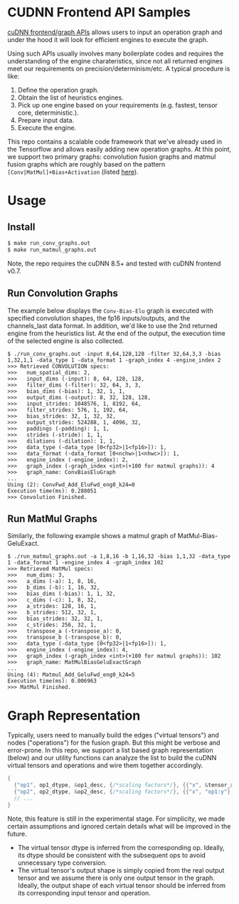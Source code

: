 # CUDNN Frontend API Samples
[cuDNN frontend/graph APIs](https://github.com/NVIDIA/cudnn-frontend) allows
users to input an operation graph and under the hood it will look for efficient
engines to execute the graph.

Using such APIs usually involves many boilerplate codes and requires the
understanding of the engine charateristics, since not all returned engines meet
our requirements on precision/determinism/etc. A typical procedure is like:

1. Define the operation graph.
1. Obtain the list of heuristics engines.
1. Pick up one engine based on your requirements (e.g. fastest, tensor core,
   deterministic.).
1. Prepare input data.
1. Execute the engine.

This repo contains a scalable code framework that we've already used in the
Tensorflow and allows easily adding new operation graphs. At this point, we
support two primary graphs: convolution fusion graphs and matmul fusion graphs
which are roughly based on the pattern `[Conv|MatMul]+Bias+Activation` (listed
[here](src/graph_builder.h)). 

# Usage
## Install
```bash
$ make run_conv_graphs.out
$ make run_matmul_graphs.out
```
Note, the repo requires the cuDNN 8.5+ and tested with cuDNN frontend v0.7.
## Run Convolution Graphs
The example below displays the `Conv-Bias-Elu` graph is executed with specified
convolution shapes, the fp16 inputs/outputs, and the channels_last data format.
In addition, we'd like to use the 2nd returned engine from the heuristics list.
At the end of the output, the execution time of the selected engine is also
collected.

```
$ ./run_conv_graphs.out -input 8,64,128,128 -filter 32,64,3,3 -bias 1,32,1,1 -data_type 1 -data_format 1 -graph_index 4 -engine_index 2
>>> Retrieved CONVOLUTION specs:
>>>   num_spatial_dims: 2,
>>>   input_dims (-input): 8, 64, 128, 128,
>>>   filter_dims (-filter): 32, 64, 3, 3,
>>>   bias_dims (-bias): 1, 32, 1, 1,
>>>   output_dims (-output): 8, 32, 128, 128,
>>>   input_strides: 1048576, 1, 8192, 64,
>>>   filter_strides: 576, 1, 192, 64,
>>>   bias_strides: 32, 1, 32, 32,
>>>   output_strides: 524288, 1, 4096, 32,
>>>   paddings (-padding): 1, 1,
>>>   strides (-stride): 1, 1,
>>>   dilations (-dilation): 1, 1,
>>>   data_type (-data_type [0<fp32>|1<fp16>]): 1,
>>>   data_format (-data_format [0<nchw>|1<nhwc>]): 1,
>>>   engine_index (-engine_index): 2,
>>>   graph_index (-graph_index <int>(+100 for matmul graphs)): 4
>>>   graph_name: ConvBiasEluGraph
...
Using (2): ConvFwd_Add_EluFwd_eng0_k24=0
Execution time(ms): 0.288051
>>> Convolution Finished.
```
## Run MatMul Graphs
Similarly, the following example shows a matmul graph of MatMul-Bias-GeluExact.
```
$ ./run_matmul_graphs.out -a 1,8,16 -b 1,16,32 -bias 1,1,32 -data_type 1 -data_format 1 -engine_index 4 -graph_index 102
>>> Retrieved MatMul specs:
>>>   num_dims: 3,
>>>   a_dims (-a): 1, 8, 16,
>>>   b_dims (-b): 1, 16, 32,
>>>   bias_dims (-bias): 1, 1, 32,
>>>   c_dims (-c): 1, 8, 32,
>>>   a_strides: 128, 16, 1,
>>>   b_strides: 512, 32, 1,
>>>   bias_strides: 32, 32, 1,
>>>   c_strides: 256, 32, 1,
>>>   transpose_a (-transpose_a): 0,
>>>   transpose_b (-transpose_b): 0,
>>>   data_type (-data_type [0<fp32>|1<fp16>]): 1,
>>>   engine_index (-engine_index): 4,
>>>   graph_index (-graph_index <int>(+100 for matmul graphs)): 102
>>>   graph_name: MatMulBiasGeluExactGraph
...
Using (4): Matmul_Add_GeluFwd_eng0_k24=5
Execution time(ms): 0.006963
>>> MatMul Finished.
```


# Graph Representation
Typically, users need to manually build the edges ("virtual tensors") and nodes
("operations") for the fusion graph. But this might be verbose and error-prone.
In this repo, we support a list based graph representation (below) and our
utility functions can analyze the list to build the cuDNN virtual tensors and
operations and wire them together accordingly.

```c++
{
  {"op1", op1_dtype, &op1_desc, {/*scaling factors*/}, {{"x", &tensor_x}, {"y", ""}},
  {"op2", op2_dtype, &op2_desc, {/*scaling factors*/}, {{"x", "op1:y"}, {"y", ""}}},
  // ...
}
```

Note, this feature is still in the experimental stage. For simplicity, we made
certain assumptions and ignored certain details what will be improved in the
future.
* The virtual tensor dtype is inferred from the corresponding op. Ideally, its
  dtype should be consistent with the subsequent ops to avoid unnecessary type
  conversion.
* The virtual tensor's output shape is simply copied from the real output tensor
  and we assume there is only one output tensor in the graph. Ideally, the
  output shape of each virtual tensor should be inferred from its corresponding
  input tensor and operation.

